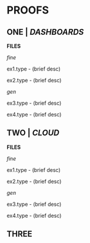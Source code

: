 # PROOFS

## ONE | *DASHBOARDS*

**FILES** 

*fine*

ex1.type - (brief desc)

ex2.type - (brief desc)

*gen*

ex3.type - (brief desc)

ex4.type - (brief desc)

## TWO | *CLOUD*

**FILES** 

*fine*

ex1.type - (brief desc)

ex2.type - (brief desc)

*gen*

ex3.type - (brief desc)

ex4.type - (brief desc)


## THREE